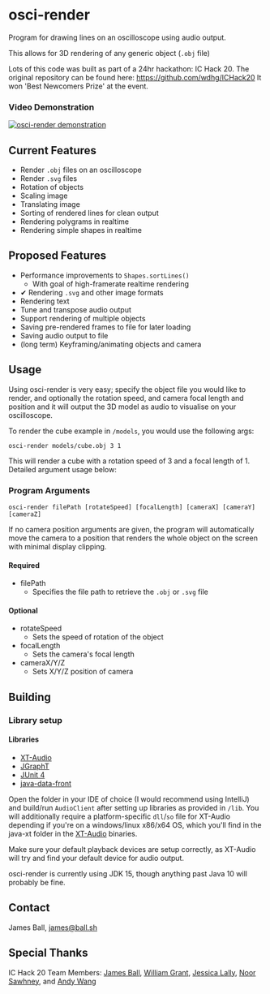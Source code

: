 # osci-render

Program for drawing lines on an oscilloscope using audio output.

This allows for 3D rendering of any generic object (`.obj` file)

Lots of this code was built as part of a 24hr hackathon: IC Hack 20. The original repository can be found here: https://github.com/wdhg/ICHack20 It won 'Best Newcomers Prize' at the event.

### Video Demonstration

[![osci-render demonstration](https://img.youtube.com/vi/oEX0mnv6PLM/0.jpg)](https://www.youtube.com/watch?v=oEX0mnv6PLM)

## Current Features

- Render `.obj` files on an oscilloscope
- Render `.svg` files
- Rotation of objects
- Scaling image
- Translating image
- Sorting of rendered lines for clean output
- Rendering polygrams in realtime
- Rendering simple shapes in realtime

## Proposed Features

- Performance improvements to `Shapes.sortLines()`
    - With goal of high-framerate realtime rendering
- ✔ Rendering `.svg` and other image formats
- Rendering text
- Tune and transpose audio output
- Support rendering of multiple objects
- Saving pre-rendered frames to file for later loading
- Saving audio output to file
- (long term) Keyframing/animating objects and camera

## Usage

Using osci-render is very easy; specify the object file you would like to render, and optionally the rotation speed, and camera focal length and position and it will output the 3D model as audio to visualise on your oscilloscope.

To render the cube example in `/models`, you would use the following args:

```
osci-render models/cube.obj 3 1
```

This will render a cube with a rotation speed of 3 and a focal length of 1. Detailed argument usage below:

### Program Arguments

```
osci-render filePath [rotateSpeed] [focalLength] [cameraX] [cameraY] [cameraZ]
```

If no camera position arguments are given, the program will automatically move the camera to a position that renders the whole object on the screen with minimal display clipping.

#### Required

- filePath
    - Specifies the file path to retrieve the `.obj` or `.svg` file

#### Optional

- rotateSpeed
    - Sets the speed of rotation of the object
- focalLength
    - Sets the camera's focal length
- cameraX/Y/Z
    - Sets X/Y/Z position of camera

## Building

### Library setup

#### Libraries

- [XT-Audio](https://sjoerdvankreel.github.io/xt-audio/)
- [JGraphT](https://jgrapht.org/)
- [JUnit 4](https://junit.org/junit4/)
- [java-data-front](https://github.com/mokiat/java-data-front)

Open the folder in your IDE of choice (I would recommend using IntelliJ) and build/run `AudioClient` after setting up libraries as provided in `/lib`. You will additionally require a platform-specific `dll`/`so` file for XT-Audio depending if you're on a windows/linux x86/x64 OS, which you'll find in the java-xt folder in the [XT-Audio](https://sjoerdvankreel.github.io/xt-audio/) binaries.

Make sure your default playback devices are setup correctly, as XT-Audio will try and find your default device for audio output.

osci-render is currently using JDK 15, though anything past Java 10 will probably be fine.

## Contact

James Ball, [james@ball.sh](mailto:james@ball.sh)

## Special Thanks

IC Hack 20 Team Members: [James Ball](https://github.com/jameshball), [William Grant](https://github.com/wdhg), [Jessica Lally](https://github.com/jessicalally), [Noor Sawhney](https://github.com/noor-gate), and [Andy Wang](https://github.com/cbeuw)
